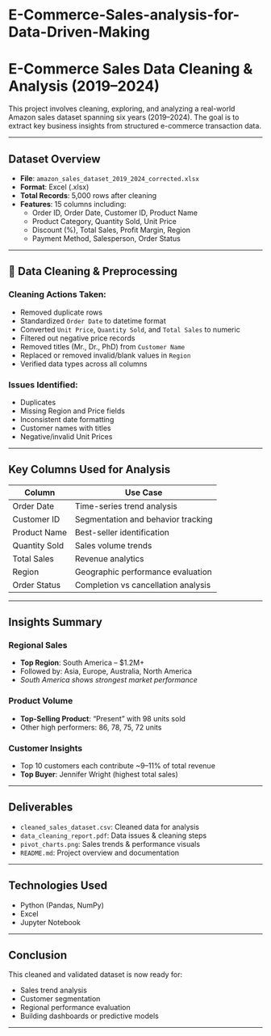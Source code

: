 # E-Commerce-Sales-analysis-for-Data-Driven-Making
# E-Commerce Sales Data Cleaning & Analysis (2019–2024)

This project involves cleaning, exploring, and analyzing a real-world Amazon sales dataset spanning six years (2019–2024). The goal is to extract key business insights from structured e-commerce transaction data.

---

## Dataset Overview

- **File**: `amazon_sales_dataset_2019_2024_corrected.xlsx`
- **Format**: Excel (.xlsx)
- **Total Records**: 5,000 rows after cleaning
- **Features**: 15 columns including:
  - Order ID, Order Date, Customer ID, Product Name
  - Product Category, Quantity Sold, Unit Price
  - Discount (%), Total Sales, Profit Margin, Region
  - Payment Method, Salesperson, Order Status

---

## 🔧 Data Cleaning & Preprocessing

### Cleaning Actions Taken:
- Removed duplicate rows
- Standardized `Order Date` to datetime format
- Converted `Unit Price`, `Quantity Sold`, and `Total Sales` to numeric
- Filtered out negative price records
- Removed titles (Mr., Dr., PhD) from `Customer Name`
- Replaced or removed invalid/blank values in `Region`
- Verified data types across all columns

### Issues Identified:
- Duplicates
- Missing Region and Price fields
- Inconsistent date formatting
- Customer names with titles
- Negative/invalid Unit Prices

---

## Key Columns Used for Analysis

| Column          | Use Case                            |
|-----------------|--------------------------------------|
| Order Date      | Time-series trend analysis           |
| Customer ID     | Segmentation and behavior tracking   |
| Product Name    | Best-seller identification           |
| Quantity Sold   | Sales volume trends                  |
| Total Sales     | Revenue analytics                    |
| Region          | Geographic performance evaluation    |
| Order Status    | Completion vs cancellation analysis  |

---

## Insights Summary

### Regional Sales
- **Top Region**: South America – $1.2M+
- Followed by: Asia, Europe, Australia, North America
-  *South America shows strongest market performance*

### Product Volume
- **Top-Selling Product**: “Present” with 98 units sold
- Other high performers: 86, 78, 75, 72 units

### Customer Insights
- Top 10 customers each contribute ~9–11% of total revenue
- **Top Buyer**: Jennifer Wright (highest total sales)

---

## Deliverables

- `cleaned_sales_dataset.csv`: Cleaned data for analysis
- `data_cleaning_report.pdf`: Data issues & cleaning steps
- `pivot_charts.png`: Sales trends & performance visuals
- `README.md`: Project overview and documentation

---

## Technologies Used

- Python (Pandas, NumPy)
- Excel
- Jupyter Notebook

---

## Conclusion

This cleaned and validated dataset is now ready for:
- Sales trend analysis
- Customer segmentation
- Regional performance evaluation
- Building dashboards or predictive models

---
